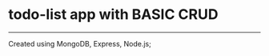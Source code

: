 # todo-list app with BASIC CRUD
--------------------------------

Created using MongoDB, Express, Node.js;
